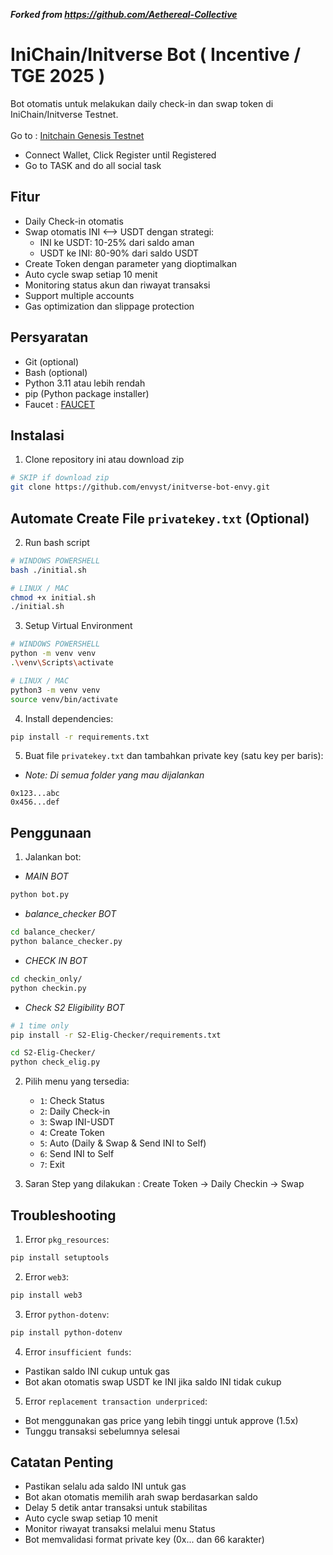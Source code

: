***Forked from https://github.com/Aethereal-Collective***

# IniChain/Initverse Bot ( Incentive / TGE 2025 )

Bot otomatis untuk melakukan daily check-in dan swap token di IniChain/Initverse Testnet.
<br><br> Go to : [Initchain Genesis Testnet](https://candy.inichain.com?invite=0S5DVUTY7X53WF6TL9TDON25B)
- Connect Wallet, Click Register until Registered
- Go to TASK and do all social task

## Fitur
- Daily Check-in otomatis
- Swap otomatis INI ⟷ USDT dengan strategi:
  - INI ke USDT: 10-25% dari saldo aman
  - USDT ke INI: 80-90% dari saldo USDT
- Create Token dengan parameter yang dioptimalkan
- Auto cycle swap setiap 10 menit
- Monitoring status akun dan riwayat transaksi
- Support multiple accounts
- Gas optimization dan slippage protection

## Persyaratan
- Git (optional)
- Bash (optional)
- Python 3.11 atau lebih rendah
- pip (Python package installer)
- Faucet : [FAUCET](https://faucet-testnet.inichain.com/)

## Instalasi
1. Clone repository ini atau download zip
```bash
# SKIP if download zip
git clone https://github.com/envyst/initverse-bot-envy.git
```
## Automate Create File `privatekey.txt` (Optional)
2. Run bash script
```bash
# WINDOWS POWERSHELL
bash ./initial.sh
```
```bash
# LINUX / MAC
chmod +x initial.sh
./initial.sh
```
3. Setup Virtual Environment
```bash
# WINDOWS POWERSHELL
python -m venv venv
.\venv\Scripts\activate
```
```bash
# LINUX / MAC
python3 -m venv venv
source venv/bin/activate
```
4. Install dependencies:
```bash
pip install -r requirements.txt
```
5. Buat file `privatekey.txt` dan tambahkan private key (satu key per baris): 
- *Note: Di semua folder yang mau dijalankan*
```
0x123...abc
0x456...def
```

## Penggunaan
1. Jalankan bot:
- *MAIN BOT*
```bash
python bot.py
```
- *balance_checker BOT*
```bash
cd balance_checker/
python balance_checker.py
```
- *CHECK IN BOT*
```bash
cd checkin_only/
python checkin.py
```
- *Check S2 Eligibility BOT*
```bash
# 1 time only
pip install -r S2-Elig-Checker/requirements.txt
```
```bash
cd S2-Elig-Checker/
python check_elig.py
```
2. Pilih menu yang tersedia:
   - `1`: Check Status
   - `2`: Daily Check-in
   - `3`: Swap INI-USDT
   - `4`: Create Token
   - `5`: Auto (Daily & Swap & Send INI to Self)
   - `6`: Send INI to Self
   - `7`: Exit

3. Saran Step yang dilakukan : Create Token -> Daily Checkin -> Swap

## Troubleshooting
1. Error `pkg_resources`:
```bash
pip install setuptools
```

2. Error `web3`:
```bash
pip install web3
```

3. Error `python-dotenv`:
```bash
pip install python-dotenv
```

4. Error `insufficient funds`:
- Pastikan saldo INI cukup untuk gas
- Bot akan otomatis swap USDT ke INI jika saldo INI tidak cukup

5. Error `replacement transaction underpriced`:
- Bot menggunakan gas price yang lebih tinggi untuk approve (1.5x)
- Tunggu transaksi sebelumnya selesai

## Catatan Penting
- Pastikan selalu ada saldo INI untuk gas
- Bot akan otomatis memilih arah swap berdasarkan saldo
- Delay 5 detik antar transaksi untuk stabilitas
- Auto cycle swap setiap 10 menit
- Monitor riwayat transaksi melalui menu Status
- Bot memvalidasi format private key (0x... dan 66 karakter) 
